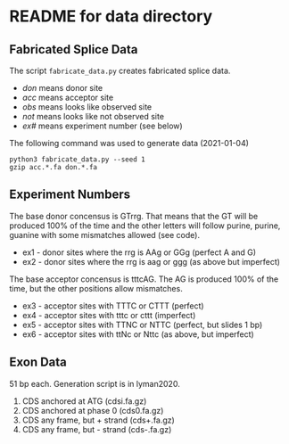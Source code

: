 README for data directory
=========================

## Fabricated Splice Data ##

The script `fabricate_data.py` creates fabricated splice data.

+ _don_ means donor site
+ _acc_ means acceptor site
+ _obs_ means looks like observed site
+ _not_ means looks like not observed site
+ _ex#_ means experiment number (see below)

The following command was used to generate data (2021-01-04)

	python3 fabricate_data.py --seed 1
	gzip acc.*.fa don.*.fa

## Experiment Numbers ##

The base donor concensus is GTrrg. That means that the GT will be
produced 100% of the time and the other letters will follow purine,
purine, guanine with some mismatches allowed (see code).

+ ex1 - donor sites where the rrg is AAg or GGg (perfect A and G)
+ ex2 - donor sites where the rrg is aag or ggg (as above but imperfect)

The base acceptor concensus is tttcAG. The AG is produced 100% of the
time, but the other positions allow mismatches.

+ ex3 - acceptor sites with TTTC or CTTT (perfect)
+ ex4 - acceptor sites with tttc or cttt (imperfect)
+ ex5 - acceptor sites with TTNC or NTTC (perfect, but slides 1 bp)
+ ex6 - acceptor sites with ttNc or Nttc (as above, but imperfect)

## Exon Data ##

51 bp each. Generation script is in lyman2020.

1. CDS anchored at ATG (cdsi.fa.gz)
2. CDS anchored at phase 0 (cds0.fa.gz)
3. CDS any frame, but + strand (cds+.fa.gz)
4. CDS any frame, but - strand (cds-.fa.gz)

